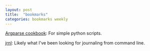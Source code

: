 ```yaml
---
layout: post
title:  "bookmarks"
categories: bookmarks weekly
---
```


[Argparse cookbook](http://mkaz.com/2014/07/26/python-argparse-cookbook/): For simple python scripts.

[jrnl](http://maebert.github.io/jrnl/): Likely what I've been looking for journaling from command line.